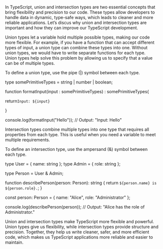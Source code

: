 <!-- Understanding the Power of Union and Intersection Types in TypeScript: -->

In TypeScript, union and intersection types are two essential concepts that bring flexibility and precision to our code. These types allow developers to handle data in dynamic, type-safe ways, which leads to cleaner and more reliable applications. Let’s discus why union and intersection types are important and how they can improve our TypeScript development.

<!-- Union type:  -->
Union types let a variable hold multiple possible types, making our code more flexible. For example, if you have a function that can accept different types of input, a union type can combine these types into one. Without union types, we would have to write separate functions for each type. Union types help solve this problem by allowing us to specify that a value can be of multiple types.

To define a union type, use the pipe (|) symbol between each type.

<!-- Example:  -->

type somePrimitiveTypes = string | number | boolean;

function formatInput(input : somePrimitiveTypes) : somePrimitiveTypes{

  return`Input: ${input}`

}

console.log(formatInput("Hello"));   // Output: "Input: Hello"

<!-- Intersection Type: -->
Intersection types combine multiple types into one type that requires all properties from each type. This is useful when you need a variable to meet multiple requirements.

To define an intersection type, use the ampersand (&) symbol between each type.

<!-- Example:  -->

type User = { name: string };
type Admin = { role: string };

type Person = User & Admin;

function describePerson(person: Person): string {
    return `${person.name} is ${person.role}.`;
}

const person: Person = { name: "Alice", role: "Administrator" };

console.log(describePerson(person)); // Output: "Alice has the role of Administrator."


Union and intersection types make TypeScript more flexible and powerful. Union types give us flexibility, while intersection types provide structure and precision. Together, they help us write cleaner, safer, and more efficient code, which makes us TypeScript applications more reliable and easier to maintain.